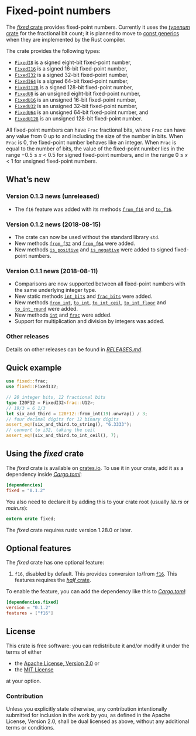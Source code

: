 <!-- Copyright © 2018 Trevor Spiteri -->

<!-- Copying and distribution of this file, with or without
modification, are permitted in any medium without royalty provided the
copyright notice and this notice are preserved. This file is offered
as-is, without any warranty. -->

# Fixed-point numbers

The [*fixed* crate] provides fixed-point numbers. Currently it uses
the [*typenum* crate] for the fractional bit count; it is planned to
move to [const generics] when they are implemented by the Rust
compiler.

The crate provides the following types:

  * [`FixedI8`] is a signed eight-bit fixed-point number,
  * [`FixedI16`] is a signed 16-bit fixed-point number,
  * [`FixedI32`] is a signed 32-bit fixed-point number,
  * [`FixedI64`] is a signed 64-bit fixed-point number,
  * [`FixedI128`] is a signed 128-bit fixed-point number,
  * [`FixedU8`] is an unsigned eight-bit fixed-point number,
  * [`FixedU16`] is an unsigned 16-bit fixed-point number,
  * [`FixedU32`] is an unsigned 32-bit fixed-point number,
  * [`FixedU64`] is an unsigned 64-bit fixed-point number, and
  * [`FixedU128`] is an unsigned 128-bit fixed-point number.

All fixed-point numbers can have `Frac` fractional bits, where `Frac`
can have any value from 0 up to and including the size of the number
in bits. When `Frac` is 0, the fixed-point number behaves like an
integer. When `Frac` is equal to the number of bits, the value of the
fixed-point number lies in the range −0.5 ≤ *x* < 0.5 for signed
fixed-point numbers, and in the range 0 ≤ *x* < 1 for unsigned
fixed-point numbers.

## What’s new

### Version 0.1.3 news (unreleased)

  * The `f16` feature was added with its methods [`from_f16`] and
    [`to_f16`].

[`from_f16`]: https://docs.rs/fixed/0.1.3/fixed/struct.FixedI32.html#method.from_f16
[`to_f16`]: https://docs.rs/fixed/0.1.3/fixed/struct.FixedI32.html#method.to_f16

### Version 0.1.2 news (2018-08-15)

  * The crate can now be used without the standard library `std`.
  * New methods [`from_f32`] and [`from_f64`] were added.
  * New methods [`is_positive`] and [`is_negative`] were added to
    signed fixed-point numbers.

[`from_f32`]: https://docs.rs/fixed/0.1.2/fixed/struct.FixedI32.html#method.from_f32
[`from_f64`]: https://docs.rs/fixed/0.1.2/fixed/struct.FixedI32.html#method.from_f64
[`is_negative`]: https://docs.rs/fixed/0.1.2/fixed/struct.FixedI32.html#method.is_negative
[`is_positive`]: https://docs.rs/fixed/0.1.2/fixed/struct.FixedI32.html#method.is_positive

### Version 0.1.1 news (2018-08-11)

  * Comparisons are now supported between all fixed-point numbers with
    the same underlying integer type.
  * New static methods [`int_bits`] and [`frac_bits`] were added.
  * New methods [`from_int`], [`to_int`], [`to_int_ceil`],
    [`to_int_floor`] and [`to_int_round`] were added.
  * New methods [`int`] and [`frac`] were added.
  * Support for multiplication and division by integers was added.
  
[`frac_bits`]: https://docs.rs/fixed/0.1.2/fixed/struct.FixedI32.html#method.frac_bits
[`frac`]: https://docs.rs/fixed/0.1.2/fixed/struct.FixedI32.html#method.frac
[`from_int`]: https://docs.rs/fixed/0.1.2/fixed/struct.FixedI32.html#method.from_int
[`int_bits`]: https://docs.rs/fixed/0.1.2/fixed/struct.FixedI32.html#method.int_bits
[`to_int_ceil`]: https://docs.rs/fixed/0.1.2/fixed/struct.FixedI32.html#method.to_int_ceil
[`to_int_floor`]: https://docs.rs/fixed/0.1.2/fixed/struct.FixedI32.html#method.to_int_floor
[`to_int_round`]: https://docs.rs/fixed/0.1.2/fixed/struct.FixedI32.html#method.to_int_round
[`to_int`]: https://docs.rs/fixed/0.1.2/fixed/struct.FixedI32.html#method.to_int
[`int`]: https://docs.rs/fixed/0.1.2/fixed/struct.FixedI32.html#method.int

### Other releases

Details on other releases can be found in [*RELEASES.md*].

[*RELEASES.md*]: https://gitlab.com/tspiteri/fixed/blob/master/RELEASES.md

## Quick example

```rust
use fixed::frac;
use fixed::FixedI32;

// 20 integer bits, 12 fractional bits
type I20F12 = FixedI32<frac::U12>;
// 19/3 = 6 1/3
let six_and_third = I20F12::from_int(19).unwrap() / 3;
// four decimal digits for 12 binary digits
assert_eq!(six_and_third.to_string(), "6.3333");
// convert to i32, taking the ceil
assert_eq!(six_and_third.to_int_ceil(), 7);
```

## Using the *fixed* crate

The *fixed* crate is available on [crates.io][*fixed* crate]. To use
it in your crate, add it as a dependency inside [*Cargo.toml*]:

```toml
[dependencies]
fixed = "0.1.2"
```

You also need to declare it by adding this to your crate root (usually
*lib.rs* or *main.rs*):

```rust
extern crate fixed;
```

The *fixed* crate requires rustc version 1.28.0 or later.

## Optional features

The *fixed* crate has one optional feature:

 1. `f16`, disabled by default. This provides conversion to/from
    [`f16`]. This features requires the [*half* crate].

To enable the feature, you can add the dependency like this to
[*Cargo.toml*]:

```toml
[dependencies.fixed]
version = "0.1.2"
features = ["f16"]
```

## License

This crate is free software: you can redistribute it and/or modify it
under the terms of either

  * the [Apache License, Version 2.0][LICENSE-APACHE] or
  * the [MIT License][LICENSE-MIT]

at your option.

### Contribution

Unless you explicitly state otherwise, any contribution intentionally
submitted for inclusion in the work by you, as defined in the Apache
License, Version 2.0, shall be dual licensed as above, without any
additional terms or conditions.

[*Cargo.toml*]: https://doc.rust-lang.org/cargo/guide/dependencies.html
[*fixed* crate]: https://crates.io/crates/fixed
[*half* crate]: https://crates.io/crates/half
[*typenum* crate]: https://crates.io/crates/typenum
[LICENSE-APACHE]: https://www.apache.org/licenses/LICENSE-2.0
[LICENSE-MIT]: https://opensource.org/licenses/MIT
[`FixedI128`]: https://docs.rs/fixed/0.1.2/fixed/struct.FixedI128.html
[`FixedI16`]: https://docs.rs/fixed/0.1.2/fixed/struct.FixedI16.html
[`FixedI32`]: https://docs.rs/fixed/0.1.2/fixed/struct.FixedI32.html
[`FixedI64`]: https://docs.rs/fixed/0.1.2/fixed/struct.FixedI64.html
[`FixedI8`]: https://docs.rs/fixed/0.1.2/fixed/struct.FixedI8.html
[`FixedU128`]: https://docs.rs/fixed/0.1.2/fixed/struct.FixedU128.html
[`FixedU16`]: https://docs.rs/fixed/0.1.2/fixed/struct.FixedU16.html
[`FixedU32`]: https://docs.rs/fixed/0.1.2/fixed/struct.FixedU32.html
[`FixedU64`]: https://docs.rs/fixed/0.1.2/fixed/struct.FixedU64.html
[`FixedU8`]: https://docs.rs/fixed/0.1.2/fixed/struct.FixedU8.html
[`f16`]: https://docs.rs/half/^1/half/struct.f16.html
[channels]: https://doc.rust-lang.org/book/second-edition/appendix-07-nightly-rust.html
[const generics]: https://github.com/rust-lang/rust/issues/44580
